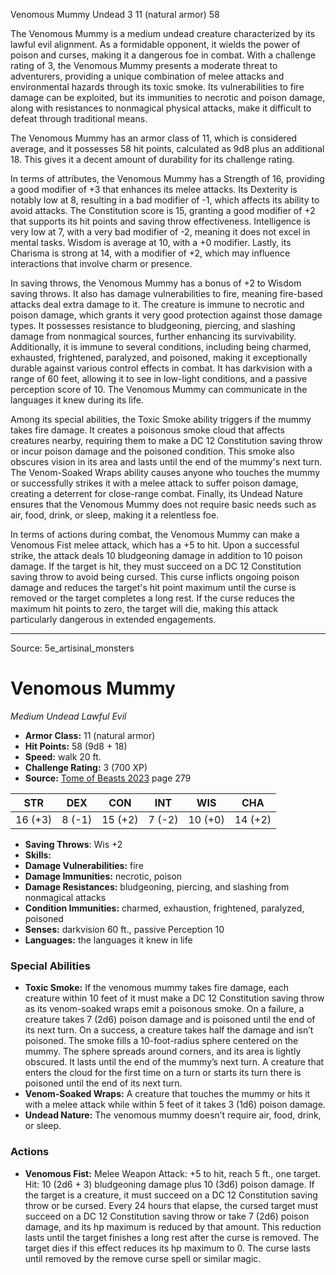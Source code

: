 <MonsterName/>Venomous Mummy</MonsterName>
<CreatureType/>Undead</CreatureType>
<CR/>3</CR>
<AC/>11 (natural armor)</AC>
<HP/>58</HP>
<summary>The Venomous Mummy is a medium undead creature characterized by its lawful evil alignment. As a formidable opponent, it wields the power of poison and curses, making it a dangerous foe in combat. With a challenge rating of 3, the Venomous Mummy presents a moderate threat to adventurers, providing a unique combination of melee attacks and environmental hazards through its toxic smoke. Its vulnerabilities to fire damage can be exploited, but its immunities to necrotic and poison damage, along with resistances to nonmagical physical attacks, make it difficult to defeat through traditional means. </summary>

<detail>

The Venomous Mummy has an armor class of 11, which is considered average, and it possesses 58 hit points, calculated as 9d8 plus an additional 18. This gives it a decent amount of durability for its challenge rating.

In terms of attributes, the Venomous Mummy has a Strength of 16, providing a good modifier of +3 that enhances its melee attacks. Its Dexterity is notably low at 8, resulting in a bad modifier of -1, which affects its ability to avoid attacks. The Constitution score is 15, granting a good modifier of +2 that supports its hit points and saving throw effectiveness. Intelligence is very low at 7, with a very bad modifier of -2, meaning it does not excel in mental tasks. Wisdom is average at 10, with a +0 modifier. Lastly, its Charisma is strong at 14, with a modifier of +2, which may influence interactions that involve charm or presence.

In saving throws, the Venomous Mummy has a bonus of +2 to Wisdom saving throws. It also has damage vulnerabilities to fire, meaning fire-based attacks deal extra damage to it. The creature is immune to necrotic and poison damage, which grants it very good protection against those damage types. It possesses resistance to bludgeoning, piercing, and slashing damage from nonmagical sources, further enhancing its survivability. Additionally, it is immune to several conditions, including being charmed, exhausted, frightened, paralyzed, and poisoned, making it exceptionally durable against various control effects in combat. It has darkvision with a range of 60 feet, allowing it to see in low-light conditions, and a passive perception score of 10. The Venomous Mummy can communicate in the languages it knew during its life.

Among its special abilities, the Toxic Smoke ability triggers if the mummy takes fire damage. It creates a poisonous smoke cloud that affects creatures nearby, requiring them to make a DC 12 Constitution saving throw or incur poison damage and the poisoned condition. This smoke also obscures vision in its area and lasts until the end of the mummy's next turn. The Venom-Soaked Wraps ability causes anyone who touches the mummy or successfully strikes it with a melee attack to suffer poison damage, creating a deterrent for close-range combat. Finally, its Undead Nature ensures that the Venomous Mummy does not require basic needs such as air, food, drink, or sleep, making it a relentless foe.

In terms of actions during combat, the Venomous Mummy can make a Venomous Fist melee attack, which has a +5 to hit. Upon a successful strike, the attack deals 10 bludgeoning damage in addition to 10 poison damage. If the target is hit, they must succeed on a DC 12 Constitution saving throw to avoid being cursed. This curse inflicts ongoing poison damage and reduces the target's hit point maximum until the curse is removed or the target completes a long rest. If the curse reduces the maximum hit points to zero, the target will die, making this attack particularly dangerous in extended engagements.</detail>



---

Source: 5e_artisinal_monsters

# Venomous Mummy

*Medium* *Undead* *Lawful Evil*

- **Armor Class:** 11 (natural armor)
- **Hit Points:** 58 (9d8 + 18)
- **Speed:** walk 20 ft.
- **Challenge Rating:** 3 (700 XP)
- **Source:** [Tome of Beasts 2023](https://koboldpress.com/kpstore/product/tome-of-beasts-1-2023-edition/) page 279

| STR | DEX | CON | INT | WIS | CHA |
| --- | --- | --- | --- | --- | --- |
| 16 (+3) | 8 (-1) | 15 (+2) | 7 (-2) | 10 (+0) | 14 (+2) |

- **Saving Throws**: Wis +2
- **Skills:** 
- **Damage Vulnerabilities:** fire
- **Damage Immunities:** necrotic, poison
- **Damage Resistances:** bludgeoning, piercing, and slashing from nonmagical attacks
- **Condition Immunities:** charmed, exhaustion, frightened, paralyzed, poisoned
- **Senses:** darkvision 60 ft., passive Perception 10
- **Languages:** the languages it knew in life

### Special Abilities

- **Toxic Smoke:** If the venomous mummy takes fire damage, each creature within 10 feet of it must make a DC 12 Constitution saving throw as its venom-soaked wraps emit a poisonous smoke. On a failure, a creature takes 7 (2d6) poison damage and is poisoned until the end of its next turn. On a success, a creature takes half the damage and isn’t poisoned. The smoke fills a 10-foot-radius sphere centered on the mummy. The sphere spreads around corners, and its area is lightly obscured. It lasts until the end of the mummy’s next turn. A creature that enters the cloud for the first time on a turn or starts its turn there is poisoned until the end of its next turn.
- **Venom-Soaked Wraps:** A creature that touches the mummy or hits it with a melee attack while within 5 feet of it takes 3 (1d6) poison damage.
- **Undead Nature:** The venomous mummy doesn’t require air, food, drink, or sleep.

### Actions

- **Venomous Fist:** Melee Weapon Attack: +5 to hit, reach 5 ft., one target. Hit: 10 (2d6 + 3) bludgeoning damage plus 10 (3d6) poison damage. If the target is a creature, it must succeed on a DC 12 Constitution saving throw or be cursed. Every 24 hours that elapse, the cursed target must succeed on a DC 12 Constitution saving throw or take 7 (2d6) poison damage, and its hp maximum is reduced by that amount. This reduction lasts until the target finishes a long rest after the curse is removed. The target dies if this effect reduces its hp maximum to 0. The curse lasts until removed by the remove curse spell or similar magic.



